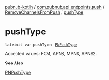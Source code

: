 [pubnub-kotlin](../../index.md) / [com.pubnub.api.endpoints.push](../index.md) / [RemoveChannelsFromPush](index.md) / [pushType](./push-type.md)

# pushType

`lateinit var pushType: `[`PNPushType`](../../com.pubnub.api.enums/-p-n-push-type/index.md)

Accepted values: FCM, APNS, MPNS, APNS2.

**See Also**

[PNPushType](../../com.pubnub.api.enums/-p-n-push-type/index.md)

